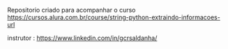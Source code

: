 Repositorio criado para acompanhar o curso
https://cursos.alura.com.br/course/string-python-extraindo-informacoes-url

instrutor : https://www.linkedin.com/in/gcrsaldanha/

